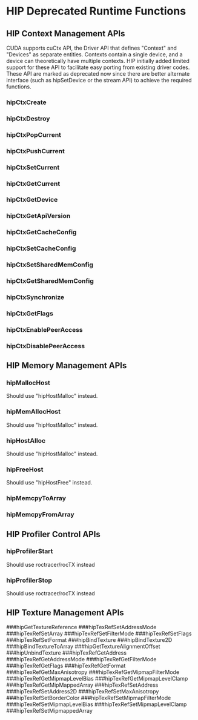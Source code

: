 # HIP Deprecated Runtime Functions


## HIP Context Management APIs

CUDA supports cuCtx API, the Driver API that defines "Context" and "Devices" as separate entities. Contexts contain a single device, and a device can theoretically have multiple contexts. HIP initially added limited support for these API to facilitate easy porting from existing driver codes. These API are marked as deprecated now since there are better alternate interface (such as hipSetDevice or the stream API) to achieve the required functions.
### hipCtxCreate
### hipCtxDestroy
### hipCtxPopCurrent
### hipCtxPushCurrent
### hipCtxSetCurrent
### hipCtxGetCurrent
### hipCtxGetDevice
### hipCtxGetApiVersion
### hipCtxGetCacheConfig
### hipCtxSetCacheConfig
### hipCtxSetSharedMemConfig
### hipCtxGetSharedMemConfig
### hipCtxSynchronize
### hipCtxGetFlags
### hipCtxEnablePeerAccess
### hipCtxDisablePeerAccess


## HIP Memory Management APIs

### hipMallocHost
Should use "hipHostMalloc" instead.

### hipMemAllocHost
Should use "hipHostMalloc" instead.

### hipHostAlloc
Should use "hipHostMalloc" instead.

### hipFreeHost
Should use "hipHostFree" instead.

### hipMemcpyToArray
### hipMemcpyFromArray


## HIP Profiler Control APIs

### hipProfilerStart
Should use roctracer/rocTX instead

### hipProfilerStop
Should use roctracer/rocTX instead


## HIP Texture Management APIs

###hipGetTextureReference
###hipTexRefSetAddressMode
###hipTexRefSetArray
###hipTexRefSetFilterMode
###hipTexRefSetFlags
###hipTexRefSetFormat
###hipBindTexture
###hipBindTexture2D
###hipBindTextureToArray
###hipGetTextureAlignmentOffset
###hipUnbindTexture
###hipTexRefGetAddress
###hipTexRefGetAddressMode
###hipTexRefGetFilterMode
###hipTexRefGetFlags
###hipTexRefGetFormat
###hipTexRefGetMaxAnisotropy
###hipTexRefGetMipmapFilterMode
###hipTexRefGetMipmapLevelBias
###hipTexRefGetMipmapLevelClamp
###hipTexRefGetMipMappedArray
###hipTexRefSetAddress
###hipTexRefSetAddress2D
###hipTexRefSetMaxAnisotropy
###hipTexRefSetBorderColor
###hipTexRefSetMipmapFilterMode
###hipTexRefSetMipmapLevelBias
###hipTexRefSetMipmapLevelClamp
###hipTexRefSetMipmappedArray